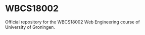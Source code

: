 # WBCS18002
Official repository for the WBCS18002 Web Engineering course of University of Groningen.
